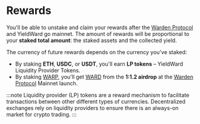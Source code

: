 ﻿---
sidebar_position: 5
---

# Rewards

You'll be able to unstake and claim your rewards after the [Warden Protocol](https://wardenprotocol.org) and YieldWard go mainnet. The amount of rewards will be proportional to your **staked total amount**: the staked assets and the collected yield.

The currency of future rewards depends on the currency you've staked:

- By staking **ETH**, **USDC**, or **USDT**, you'll earn **LP tokens** – YieldWard Liquidity Provider Tokens.
- By staking [WARP](https://docs.wardenprotocol.org/tokens/warp-token/warp), you'll get [WARD](https://docs.wardenprotocol.org/tokens/ward-token/ward) from the **1:1.2 airdrop** at the [Warden Protocol](https://wardenprotocol.org) Mainnet launch.

:::note 
Liquidity provider (LP) tokens are a reward mechanism to facilitate transactions between other different types of currencies. Decentralized exchanges rely on liquidity providers to ensure there is an always-on market for crypto trading. 
:::
